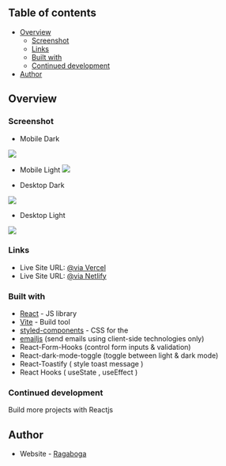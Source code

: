 ## Table of contents

- [Overview](#overview)
  - [Screenshot](#screenshot)
  - [Links](#links)
  - [Built with](#built-with)
  - [Continued development](#continued-development)
- [Author](#author)

## Overview

### Screenshot

- Mobile Dark

![](./screenshots/mobile-dark.png)

- Mobile Light
![](./screenshots/mobile-light.png)

- Desktop Dark

![](./screenshots/desktop-dark.png)

- Desktop Light

![](./screenshots/desktop-light.png)

### Links

- Live Site URL: [@via Vercel](https://bogafolio.vercel.app)
- Live Site URL: [@via Netlify](https://bogafolio.netlify.app/)

### Built with

- [React](https://reactjs.org/) - JS library
- [Vite](https://vitejs.dev/) - Build tool
- [styled-components](https://styled-components.com/) - CSS for the <Component>
- [emailjs](https://www.emailjs.com/) (send emails using client-side technologies only)
- React-Form-Hooks (control form inputs & validation)
- React-dark-mode-toggle (toggle between light & dark mode)
- React-Toastify ( style toast message )
- React Hooks ( useState , useEffect )
  
### Continued development

Build more projects with Reactjs

## Author

- Website - [Ragaboga](https://bogafolio.vercel.app)
